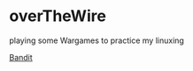 # overTheWire
playing some Wargames to practice my linuxing

[Bandit](http://overthewire.org/wargames/bandit/)
